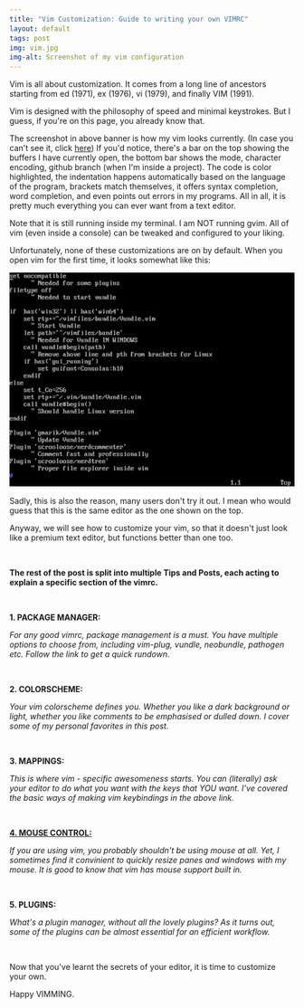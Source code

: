 ```yaml
---
title: "Vim Customization: Guide to writing your own VIMRC"
layout: default
tags: post
img: vim.jpg
img-alt: Screenshot of my vim configuration
---
```


Vim is all about customization. It comes from a long line
of ancestors starting from ed (1971), ex (1976), vi (1979),
and finally VIM (1991).

Vim is designed with the philosophy of speed and minimal
keystrokes. But I guess, if you're on this page, you
already know that.

The screenshot in above banner is how my vim looks currently.
(In case you can't see it, click [here](/img/vim.jpg))
If you'd notice, there's a bar on the top showing the buffers I
have currently open, the bottom bar shows the mode, character
encoding, github branch (when I'm inside a project). The code
is color highlighted, the indentation happens automatically
based on the language of the program, brackets match themselves,
it offers syntax completion, word completion, and even points
out errors in my programs. All in all, it is pretty much
everything you can ever want from a text editor.

Note that it is still running inside my terminal. I am
NOT running gvim. All of vim (even inside a console) can
be tweaked and configured to your liking.

Unfortunately, none of these customizations are on by default.
When you open vim for the first time, it looks somewhat like
this:

<img src="/img/vim-old.png" img-alt="vim before customizations" class="img-responsive">

Sadly, this is also the reason, many users don't try it
out. I mean who would guess that this is the same editor
as the one shown on the top.

Anyway, we will see how to customize your vim, so that
it doesn't just look like a premium text editor, but
functions better than one too.

<br />

__The rest of the post is split into multiple Tips and Posts,
each acting to explain a specific section of the vimrc.__

<br />

__1. PACKAGE MANAGER:__

_For any good vimrc, package management is a must. You
have multiple options to choose from, including
vim-plug, vundle, neobundle, pathogen etc. Follow the link
to get a quick rundown._

<br />

__2. COLORSCHEME:__

_Your vim colorscheme defines you. Whether you like
a dark background or light, whether you like comments
to be emphasised or dulled down. I cover some of
my personal favorites in this post._

<br />


__3. MAPPINGS:__

_This is where vim - specific awesomeness starts.
You can (literally) ask your editor to do what
you want with the keys that YOU want. I've covered
the basic ways of making vim keybindings in the above
link._

<br />


[__4. MOUSE CONTROL:__](/2015/06/30/Mouse-with-vim/)

_If you are using vim, you probably shouldn't be
using mouse at all. Yet, I sometimes find it convinient
to quickly resize panes and windows with my mouse.
It is good to know that vim has mouse support built in._

<br />


__5. PLUGINS:__

_What's a plugin manager, without all the lovely
plugins? As it turns out, some of the plugins can
be almost essential for an efficient workflow._


<br />

Now that you've learnt the secrets of your editor,
it is time to customize your own.

Happy VIMMING.
